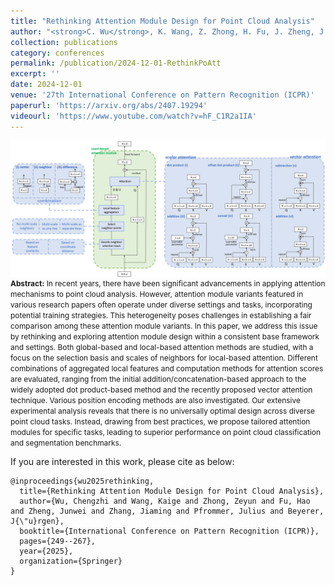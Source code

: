 ```yaml
---
title: "Rethinking Attention Module Design for Point Cloud Analysis"
author: "<strong>C. Wu</strong>, K. Wang, Z. Zhong, H. Fu, J. Zheng, J. Zhang, J. Pfrommer, J. Beyerer"
collection: publications
category: conferences
permalink: /publication/2024-12-01-RethinkPoAtt
excerpt: ''
date: 2024-12-01
venue: '27th International Conference on Pattern Recognition (ICPR)'
paperurl: 'https://arxiv.org/abs/2407.19294'
videourl: 'https://www.youtube.com/watch?v=hF_C1R2a1IA'
---
```


<img src="../images/teasers/teaser_RethinkPoAtt.png" alt="teaser_APES" style="display: block; margin: auto;">

<span style="font-size: 0.85em;">
<b>Abstract:</b> In recent years, there have been significant advancements in applying attention mechanisms to point cloud analysis. However, attention module variants featured in various research papers often operate under diverse settings and tasks, incorporating potential training strategies. This heterogeneity poses challenges in establishing a fair comparison among these attention module variants. In this paper, we address this issue by rethinking and exploring attention module design within a consistent base framework and settings. Both global-based and local-based attention methods are studied, with a focus on the selection basis and scales of neighbors for local-based attention. Different combinations of aggregated local features and computation methods for attention scores are evaluated, ranging from the initial addition/concatenation-based approach to the widely adopted dot product-based method and the recently proposed vector attention technique. Various position encoding methods are also investigated. Our extensive experimental analysis reveals that there is no universally optimal design across diverse point cloud tasks. Instead, drawing from best practices, we propose tailored attention modules for specific tasks, leading to superior performance on point cloud classification and segmentation benchmarks.
</span>

If you are interested in this work, please cite as below:

```text
@inproceedings{wu2025rethinking,
  title={Rethinking Attention Module Design for Point Cloud Analysis},
  author={Wu, Chengzhi and Wang, Kaige and Zhong, Zeyun and Fu, Hao and Zheng, Junwei and Zhang, Jiaming and Pfrommer, Julius and Beyerer, J{\"u}rgen},
  booktitle={International Conference on Pattern Recognition (ICPR)},
  pages={249--267},
  year={2025},
  organization={Springer}
}
```
